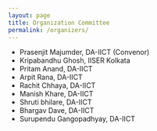 ```yaml
---
layout: page
title: Organization Committee
permalink: /organizers/
---
```


- Prasenjit Majumder, DA-IICT   (Convenor)
- Kripabandhu Ghosh, IISER Kolkata
- Pritam Anand, DA-IICT 
- Arpit Rana, DA-IICT 
- Rachit Chhaya, DA-IICT 
- Manish Khare, DA-IICT 
- Shruti bhilare, DA-IICT
- Bhargav Dave, DA-IICT 
- Surupendu Gangopadhyay, DA-IICT 

